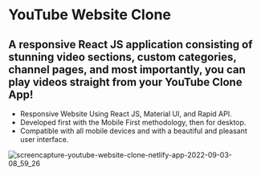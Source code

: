# YouTube Website Clone

## A responsive React JS application consisting of stunning video sections, custom categories, channel pages, and most importantly, you can play videos straight from your YouTube Clone App!

- Responsive Website Using React JS, Material UI, and Rapid API.
- Developed first with the Mobile First methodology, then for desktop.
- Compatible with all mobile devices and with a beautiful and pleasant user interface.

![screencapture-youtube-website-clone-netlify-app-2022-09-03-08_59_26](https://user-images.githubusercontent.com/62913154/188266302-8dc7e703-63ea-4eda-ba74-04acc14f772a.png)